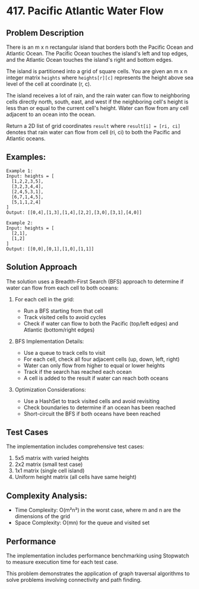 # 417. Pacific Atlantic Water Flow

## Problem Description
There is an m x n rectangular island that borders both the Pacific Ocean and Atlantic Ocean. The Pacific Ocean touches the island's left and top edges, and the Atlantic Ocean touches the island's right and bottom edges.

The island is partitioned into a grid of square cells. You are given an m x n integer matrix `heights` where `heights[r][c]` represents the height above sea level of the cell at coordinate (r, c).

The island receives a lot of rain, and the rain water can flow to neighboring cells directly north, south, east, and west if the neighboring cell's height is less than or equal to the current cell's height. Water can flow from any cell adjacent to an ocean into the ocean.

Return a 2D list of grid coordinates `result` where `result[i] = [ri, ci]` denotes that rain water can flow from cell (ri, ci) to both the Pacific and Atlantic oceans.

## Examples:
```
Example 1:
Input: heights = [
  [1,2,2,3,5],
  [3,2,3,4,4],
  [2,4,5,3,1],
  [6,7,1,4,5],
  [5,1,1,2,4]
]
Output: [[0,4],[1,3],[1,4],[2,2],[3,0],[3,1],[4,0]]

Example 2:
Input: heights = [
  [2,1],
  [1,2]
]
Output: [[0,0],[0,1],[1,0],[1,1]]
```

## Solution Approach
The solution uses a Breadth-First Search (BFS) approach to determine if water can flow from each cell to both oceans:

1. For each cell in the grid:
   - Run a BFS starting from that cell
   - Track visited cells to avoid cycles
   - Check if water can flow to both the Pacific (top/left edges) and Atlantic (bottom/right edges)

2. BFS Implementation Details:
   - Use a queue to track cells to visit
   - For each cell, check all four adjacent cells (up, down, left, right)
   - Water can only flow from higher to equal or lower heights
   - Track if the search has reached each ocean
   - A cell is added to the result if water can reach both oceans

3. Optimization Considerations:
   - Use a HashSet to track visited cells and avoid revisiting
   - Check boundaries to determine if an ocean has been reached
   - Short-circuit the BFS if both oceans have been reached

## Test Cases
The implementation includes comprehensive test cases:
1. 5x5 matrix with varied heights
2. 2x2 matrix (small test case)
3. 1x1 matrix (single cell island)
4. Uniform height matrix (all cells have same height)

## Complexity Analysis:
- Time Complexity: O(m²n²) in the worst case, where m and n are the dimensions of the grid
- Space Complexity: O(mn) for the queue and visited set

## Performance
The implementation includes performance benchmarking using Stopwatch to measure execution time for each test case.

This problem demonstrates the application of graph traversal algorithms to solve problems involving connectivity and path finding.